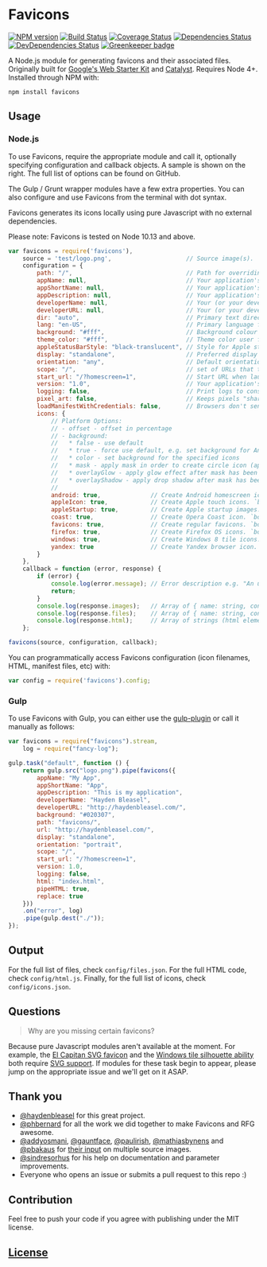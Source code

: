 # Favicons

[![NPM version](https://img.shields.io/npm/v/favicons.svg)](https://www.npmjs.org/package/favicons)
[![Build Status](https://travis-ci.org/itgalaxy/favicons.svg?branch=master)](https://travis-ci.org/itgalaxy/favicons)
[![Coverage Status](https://coveralls.io/repos/github/itgalaxy/favicons/badge.svg?branch=master)](https://coveralls.io/github/itgalaxy/favicons?branch=master)
[![Dependencies Status](https://david-dm.org/itgalaxy/favicons/status.svg)](https://david-dm.org/itgalaxy/favicons)
[![DevDependencies Status](https://david-dm.org/itgalaxy/favicons/dev-status.svg)](https://david-dm.org/itgalaxy/favicons?type=dev)
[![Greenkeeper badge](https://badges.greenkeeper.io/itgalaxy/favicons.svg)](https://greenkeeper.io)

A Node.js module for generating favicons and their associated files. Originally built for [Google's Web Starter Kit](https://github.com/google/web-starter-kit) and [Catalyst](https://github.com/haydenbleasel/catalyst). Requires Node 4+. Installed through NPM with:

```
npm install favicons
```

## Usage

### Node.js

To use Favicons, require the appropriate module and call it, optionally specifying configuration and callback objects. A sample is shown on the right. The full list of options can be found on GitHub.

The Gulp / Grunt wrapper modules have a few extra properties. You can also configure and use Favicons from the terminal with dot syntax.

Favicons generates its icons locally using pure Javascript with no external dependencies.

Please note: Favicons is tested on Node 10.13 and above.

```js
var favicons = require('favicons'),
    source = 'test/logo.png',                     // Source image(s). `string`, `buffer` or array of `string`
    configuration = {          
        path: "/",                                // Path for overriding default icons path. `string`
        appName: null,                            // Your application's name. `string`
        appShortName: null,                       // Your application's short_name. `string`. Optional. If not set, appName will be used
        appDescription: null,                     // Your application's description. `string`
        developerName: null,                      // Your (or your developer's) name. `string`
        developerURL: null,                       // Your (or your developer's) URL. `string`
        dir: "auto",                              // Primary text direction for name, short_name, and description
        lang: "en-US",                            // Primary language for name and short_name
        background: "#fff",                       // Background colour for flattened icons. `string`
        theme_color: "#fff",                      // Theme color user for example in Android's task switcher. `string`
        appleStatusBarStyle: "black-translucent", // Style for Apple status bar: "black-translucent", "default", "black". `string`
        display: "standalone",                    // Preferred display mode: "fullscreen", "standalone", "minimal-ui" or "browser". `string`
        orientation: "any",                       // Default orientation: "any", "natural", "portrait" or "landscape". `string`
        scope: "/",                               // set of URLs that the browser considers within your app
        start_url: "/?homescreen=1",              // Start URL when launching the application from a device. `string`
        version: "1.0",                           // Your application's version string. `string`
        logging: false,                           // Print logs to console? `boolean`
        pixel_art: false,                         // Keeps pixels "sharp" when scaling up, for pixel art.  Only supported in offline mode.
        loadManifestWithCredentials: false,       // Browsers don't send cookies when fetching a manifest, enable this to fix that. `boolean`
        icons: {
            // Platform Options:
            // - offset - offset in percentage
            // - background:
            //   * false - use default
            //   * true - force use default, e.g. set background for Android icons
            //   * color - set background for the specified icons
            //   * mask - apply mask in order to create circle icon (applied by default for firefox). `boolean`
            //   * overlayGlow - apply glow effect after mask has been applied (applied by default for firefox). `boolean`
            //   * overlayShadow - apply drop shadow after mask has been applied .`boolean`
            //
            android: true,              // Create Android homescreen icon. `boolean` or `{ offset, background, mask, overlayGlow, overlayShadow }`
            appleIcon: true,            // Create Apple touch icons. `boolean` or `{ offset, background, mask, overlayGlow, overlayShadow }`
            appleStartup: true,         // Create Apple startup images. `boolean` or `{ offset, background, mask, overlayGlow, overlayShadow }`
            coast: true,                // Create Opera Coast icon. `boolean` or `{ offset, background, mask, overlayGlow, overlayShadow }`
            favicons: true,             // Create regular favicons. `boolean` or `{ offset, background, mask, overlayGlow, overlayShadow }`
            firefox: true,              // Create Firefox OS icons. `boolean` or `{ offset, background, mask, overlayGlow, overlayShadow }`
            windows: true,              // Create Windows 8 tile icons. `boolean` or `{ offset, background, mask, overlayGlow, overlayShadow }`
            yandex: true                // Create Yandex browser icon. `boolean` or `{ offset, background, mask, overlayGlow, overlayShadow }`
        }
    },
    callback = function (error, response) {
        if (error) {
            console.log(error.message); // Error description e.g. "An unknown error has occurred"
            return;
        }
        console.log(response.images);   // Array of { name: string, contents: <buffer> }
        console.log(response.files);    // Array of { name: string, contents: <string> }
        console.log(response.html);     // Array of strings (html elements)
    };

favicons(source, configuration, callback);
```

You can programmatically access Favicons configuration (icon filenames, HTML, manifest files, etc) with:

```js
var config = require('favicons').config;
```

### Gulp

To use Favicons with Gulp, you can either use the [gulp-plugin](https://github.com/rejas/gulp-favicons) or call it manually as follows:

```js
var favicons = require("favicons").stream,
    log = require("fancy-log");

gulp.task("default", function () {
    return gulp.src("logo.png").pipe(favicons({
        appName: "My App",
        appShortName: "App",
        appDescription: "This is my application",
        developerName: "Hayden Bleasel",
        developerURL: "http://haydenbleasel.com/",
        background: "#020307",
        path: "favicons/",
        url: "http://haydenbleasel.com/",
        display: "standalone",
        orientation: "portrait",
        scope: "/",
        start_url: "/?homescreen=1",
        version: 1.0,
        logging: false,
        html: "index.html",
        pipeHTML: true,
        replace: true
    }))
    .on("error", log)
    .pipe(gulp.dest("./"));
});
```

## Output

For the full list of files, check `config/files.json`. For the full HTML code, check `config/html.js`. Finally, for the full list of icons, check `config/icons.json`.

## Questions

> Why are you missing certain favicons?

Because pure Javascript modules aren't available at the moment. For example, the [El Capitan SVG favicon](https://github.com/haydenbleasel/favicons/issues/61) and the [Windows tile silhouette ability](https://github.com/haydenbleasel/favicons/issues/58) both require [SVG support](https://github.com/haydenbleasel/favicons/issues/53). If modules for these task begin to appear, please jump on the appropriate issue and we'll get on it ASAP.

## Thank you

- [@haydenbleasel](https://github.com/haydenbleasel) for this great project.
- [@phbernard](https://github.com/phbernard) for all the work we did together to make Favicons and RFG awesome.
- [@addyosmani](https://github.com/addyosmani), [@gauntface](https://github.com/gauntface), [@paulirish](https://github.com/paulirish), [@mathiasbynens](https://github.com/mathiasbynens) and [@pbakaus](https://github.com/pbakaus) for [their input](https://github.com/google/web-starter-kit/pull/442) on multiple source images.
- [@sindresorhus](https://github.com/sindresorhus) for his help on documentation and parameter improvements.
- Everyone who opens an issue or submits a pull request to this repo :)

## Contribution

Feel free to push your code if you agree with publishing under the MIT license.

## [License](LICENSE)
